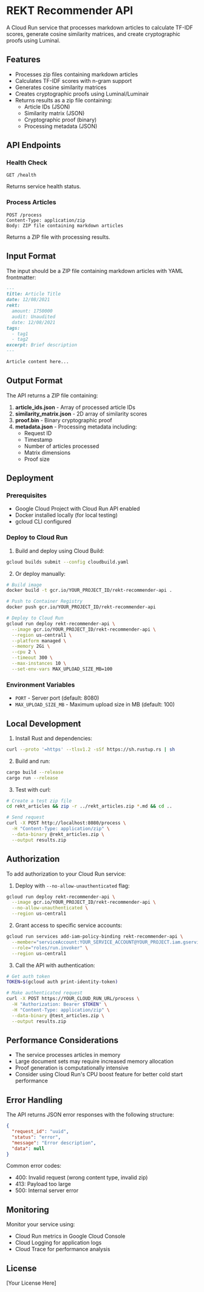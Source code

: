 # REKT Recommender API

A Cloud Run service that processes markdown articles to calculate TF-IDF scores, generate cosine similarity matrices, and create cryptographic proofs using Luminal.

## Features

- Processes zip files containing markdown articles
- Calculates TF-IDF scores with n-gram support
- Generates cosine similarity matrices
- Creates cryptographic proofs using Luminal/Luminair
- Returns results as a zip file containing:
  - Article IDs (JSON)
  - Similarity matrix (JSON)
  - Cryptographic proof (binary)
  - Processing metadata (JSON)

## API Endpoints

### Health Check
```
GET /health
```

Returns service health status.

### Process Articles
```
POST /process
Content-Type: application/zip
Body: ZIP file containing markdown articles
```

Returns a ZIP file with processing results.

## Input Format

The input should be a ZIP file containing markdown articles with YAML frontmatter:

```markdown
---
title: Article Title
date: 12/08/2021
rekt:
  amount: 1750000
  audit: Unaudited
  date: 12/08/2021
tags:
  - tag1
  - tag2
excerpt: Brief description
---

Article content here...
```

## Output Format

The API returns a ZIP file containing:

1. **article_ids.json** - Array of processed article IDs
2. **similarity_matrix.json** - 2D array of similarity scores
3. **proof.bin** - Binary cryptographic proof
4. **metadata.json** - Processing metadata including:
   - Request ID
   - Timestamp
   - Number of articles processed
   - Matrix dimensions
   - Proof size

## Deployment

### Prerequisites

- Google Cloud Project with Cloud Run API enabled
- Docker installed locally (for local testing)
- gcloud CLI configured

### Deploy to Cloud Run

1. Build and deploy using Cloud Build:
```bash
gcloud builds submit --config cloudbuild.yaml
```

2. Or deploy manually:
```bash
# Build image
docker build -t gcr.io/YOUR_PROJECT_ID/rekt-recommender-api .

# Push to Container Registry
docker push gcr.io/YOUR_PROJECT_ID/rekt-recommender-api

# Deploy to Cloud Run
gcloud run deploy rekt-recommender-api \
  --image gcr.io/YOUR_PROJECT_ID/rekt-recommender-api \
  --region us-central1 \
  --platform managed \
  --memory 2Gi \
  --cpu 2 \
  --timeout 300 \
  --max-instances 10 \
  --set-env-vars MAX_UPLOAD_SIZE_MB=100
```

### Environment Variables

- `PORT` - Server port (default: 8080)
- `MAX_UPLOAD_SIZE_MB` - Maximum upload size in MB (default: 100)

## Local Development

1. Install Rust and dependencies:
```bash
curl --proto '=https' --tlsv1.2 -sSf https://sh.rustup.rs | sh
```

2. Build and run:
```bash
cargo build --release
cargo run --release
```

3. Test with curl:
```bash
# Create a test zip file
cd rekt_articles && zip -r ../rekt_articles.zip *.md && cd ..

# Send request
curl -X POST http://localhost:8080/process \
  -H "Content-Type: application/zip" \
  --data-binary @rekt_articles.zip \
  --output results.zip
```

## Authorization

To add authorization to your Cloud Run service:

1. Deploy with `--no-allow-unauthenticated` flag:
```bash
gcloud run deploy rekt-recommender-api \
  --image gcr.io/YOUR_PROJECT_ID/rekt-recommender-api \
  --no-allow-unauthenticated \
  --region us-central1
```

2. Grant access to specific service accounts:
```bash
gcloud run services add-iam-policy-binding rekt-recommender-api \
  --member="serviceAccount:YOUR_SERVICE_ACCOUNT@YOUR_PROJECT.iam.gserviceaccount.com" \
  --role="roles/run.invoker" \
  --region us-central1
```

3. Call the API with authentication:
```bash
# Get auth token
TOKEN=$(gcloud auth print-identity-token)

# Make authenticated request
curl -X POST https://YOUR_CLOUD_RUN_URL/process \
  -H "Authorization: Bearer $TOKEN" \
  -H "Content-Type: application/zip" \
  --data-binary @test_articles.zip \
  --output results.zip
```

## Performance Considerations

- The service processes articles in memory
- Large document sets may require increased memory allocation
- Proof generation is computationally intensive
- Consider using Cloud Run's CPU boost feature for better cold start performance

## Error Handling

The API returns JSON error responses with the following structure:
```json
{
  "request_id": "uuid",
  "status": "error",
  "message": "Error description",
  "data": null
}
```

Common error codes:
- 400: Invalid request (wrong content type, invalid zip)
- 413: Payload too large
- 500: Internal server error

## Monitoring

Monitor your service using:
- Cloud Run metrics in Google Cloud Console
- Cloud Logging for application logs
- Cloud Trace for performance analysis

## License

[Your License Here]